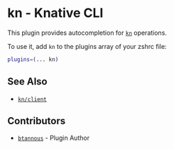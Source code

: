 # kn - Knative CLI

This plugin provides autocompletion for
[`kn`](https://knative.dev/docs/install/client/install-kn/) operations.

To use it, add `kn` to the plugins array of your zshrc file:

```zsh
plugins=(... kn)
```

## See Also

-   [`kn/client`](https://github.com/knative/client)

## Contributors

-   [`btannous`](https://github.com/btannous) - Plugin Author
